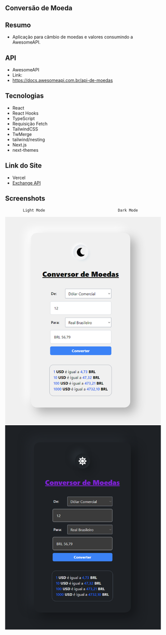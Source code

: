 ## Conversão de Moeda

## Resumo 

 - Aplicação para câmbio de moedas e valores consumindo a AwesomeAPI.

## API

 - AwesomeAPI
 - Link:
  - https://docs.awesomeapi.com.br/api-de-moedas

## Tecnologias 

 - React
  - React Hooks
 - TypeScript
  - Requisição Fetch
 - TailwindCSS
  - TwMerge
  - tailwind/nesting
 - Next.js
  - next-themes

## Link do Site

 - Vercel
  - [Exchange API](https://exchange-api-reactjs.vercel.app)

## Screenshots

            Light Mode                                 Dark Mode
![ScreenShot](./public/screenshot1.png) ![ScreenShot](./public/screenshot2.png)